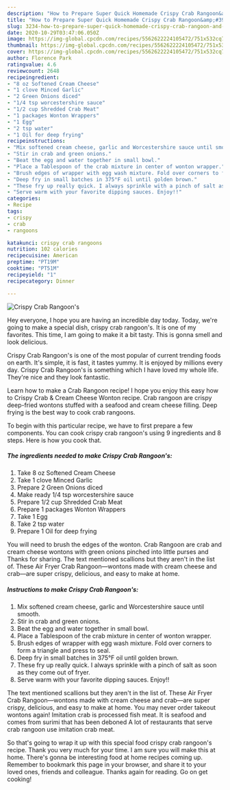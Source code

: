 ```yaml
---
description: "How to Prepare Super Quick Homemade Crispy Crab Rangoon&amp;#39;s"
title: "How to Prepare Super Quick Homemade Crispy Crab Rangoon&amp;#39;s"
slug: 3234-how-to-prepare-super-quick-homemade-crispy-crab-rangoon-and-39-s
date: 2020-10-29T03:47:06.050Z
image: https://img-global.cpcdn.com/recipes/5562622224105472/751x532cq70/crispy-crab-rangoons-recipe-main-photo.jpg
thumbnail: https://img-global.cpcdn.com/recipes/5562622224105472/751x532cq70/crispy-crab-rangoons-recipe-main-photo.jpg
cover: https://img-global.cpcdn.com/recipes/5562622224105472/751x532cq70/crispy-crab-rangoons-recipe-main-photo.jpg
author: Florence Park
ratingvalue: 4.6
reviewcount: 2648
recipeingredient:
- "8 oz Softened Cream Cheese"
- "1 clove Minced Garlic"
- "2 Green Onions diced"
- "1/4 tsp worcestershire sauce"
- "1/2 cup Shredded Crab Meat"
- "1 packages Wonton Wrappers"
- "1 Egg"
- "2 tsp water"
- "1 Oil for deep frying"
recipeinstructions:
- "Mix softened cream cheese, garlic and Worcestershire sauce until smooth."
- "Stir in crab and green onions."
- "Beat the egg and water together in small bowl."
- "Place a Tablespoon of the crab mixture in center of wonton wrapper."
- "Brush edges of wrapper with egg wash mixture. Fold over corners to form a triangle and press to seal."
- "Deep fry in small batches in 375°F oil until golden brown."
- "These fry up really quick. I always sprinkle with a pinch of salt as soon as they come out of fryer."
- "Serve warm with your favorite dipping sauces. Enjoy!!"
categories:
- Recipe
tags:
- crispy
- crab
- rangoons

katakunci: crispy crab rangoons 
nutrition: 102 calories
recipecuisine: American
preptime: "PT19M"
cooktime: "PT51M"
recipeyield: "1"
recipecategory: Dinner

---
```



![Crispy Crab Rangoon&#39;s](https://img-global.cpcdn.com/recipes/5562622224105472/751x532cq70/crispy-crab-rangoons-recipe-main-photo.jpg)

Hey everyone, I hope you are having an incredible day today. Today, we're going to make a special dish, crispy crab rangoon&#39;s. It is one of my favorites. This time, I am going to make it a bit tasty. This is gonna smell and look delicious.

Crispy Crab Rangoon&#39;s is one of the most popular of current trending foods on earth. It's simple, it is fast, it tastes yummy. It is enjoyed by millions every day. Crispy Crab Rangoon&#39;s is something which I have loved my whole life. They're nice and they look fantastic.

Learn how to make a Crab Rangoon recipe! I hope you enjoy this easy how to Crispy Crab &amp; Cream Cheese Wonton recipe. Crab rangoon are crispy deep-fried wontons stuffed with a seafood and cream cheese filling. Deep frying is the best way to cook crab rangoons.


To begin with this particular recipe, we have to first prepare a few components. You can cook crispy crab rangoon&#39;s using 9 ingredients and 8 steps. Here is how you cook that.

<!--inarticleads1-->

##### The ingredients needed to make Crispy Crab Rangoon&#39;s:

1. Take 8 oz Softened Cream Cheese
1. Take 1 clove Minced Garlic
1. Prepare 2 Green Onions diced
1. Make ready 1/4 tsp worcestershire sauce
1. Prepare 1/2 cup Shredded Crab Meat
1. Prepare 1 packages Wonton Wrappers
1. Take 1 Egg
1. Take 2 tsp water
1. Prepare 1 Oil for deep frying


You will need to brush the edges of the wonton. Crab Rangoon are crab and cream cheese wontons with green onions pinched into little purses and Thanks for sharing. The text mentioned scallions but they aren&#39;t in the list of. These Air Fryer Crab Rangoon—wontons made with cream cheese and crab—are super crispy, delicious, and easy to make at home. 

<!--inarticleads2-->

##### Instructions to make Crispy Crab Rangoon&#39;s:

1. Mix softened cream cheese, garlic and Worcestershire sauce until smooth.
1. Stir in crab and green onions.
1. Beat the egg and water together in small bowl.
1. Place a Tablespoon of the crab mixture in center of wonton wrapper.
1. Brush edges of wrapper with egg wash mixture. Fold over corners to form a triangle and press to seal.
1. Deep fry in small batches in 375°F oil until golden brown.
1. These fry up really quick. I always sprinkle with a pinch of salt as soon as they come out of fryer.
1. Serve warm with your favorite dipping sauces. Enjoy!!


The text mentioned scallions but they aren&#39;t in the list of. These Air Fryer Crab Rangoon—wontons made with cream cheese and crab—are super crispy, delicious, and easy to make at home. You may never order takeout wontons again! Imitation crab is processed fish meat. It is seafood and comes from surimi that has been deboned A lot of restaurants that serve crab rangoon use imitation crab meat. 

So that's going to wrap it up with this special food crispy crab rangoon&#39;s recipe. Thank you very much for your time. I am sure you will make this at home. There's gonna be interesting food at home recipes coming up. Remember to bookmark this page in your browser, and share it to your loved ones, friends and colleague. Thanks again for reading. Go on get cooking!
